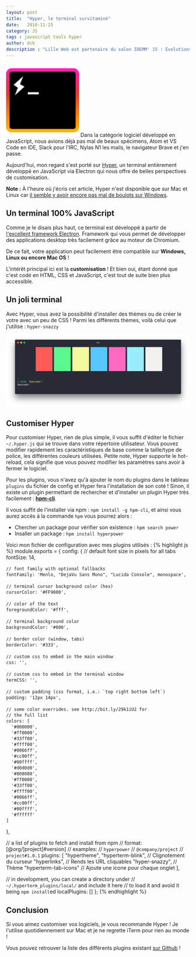 ```yaml
---
layout: post
title:  "Hyper, le terminal survitaminé"
date:   2016-11-25
category: JS
tags : javascript tools hyper
author: dck
description : "Lille Web est partenaire du salon IDEMM' 15 : Évolutions et Tendances du Web"
---
```


<img src="/src/articles/hyperterm/logo.svg" width="200" class="pull-left" alt="Hyperterm logo" />
Dans la catégorie logiciel développé en JavaScript, nous avions déjà pas mal de beaux spécimens,  Atom et VS Code en IDE,
  Slack pour l'IRC, Nylas N1 les mails, le navigateur Brave et j'en passe.

Aujourd'hui, mon regard s'est porté sur [Hyper](https://hyper.is/), un terminal entièrement développé en JavaScript via Electron qui nous offre de belles perspectives de customisation.

**Note :** À l'heure où j'écris cet article, Hyper n'est disponible que sur Mac et Linux car [il semble y avoir encore pas mal de boulots sur Windows](https://github.com/zeit/hyper/issues?utf8=%E2%9C%93&q=Windows).

## Un terminal 100% JavaScript

Comme je le disais plus haut, ce terminal est développé à partir de [l'excellent framework Electron](electron.atom.io). Framework qui vous permet de développer des applications desktop très facilement grâce au moteur de Chromium.

De ce fait, votre application peut facilement être compatible sur **Windows, Linux ou encore Mac OS** !

L'intérêt principal ici est la **customisation** ! Et bien oui, étant donné que c'est codé en HTML, CSS et JavaScript, c'est tout de suite bien plus accessible.

## Un joli terminal

Avec Hyper, vous avez la possibilité d'installer des thèmes ou de créer le votre avec un peu de CSS ! Parmi les différents thèmes, voilà celui que j'utilise : `hyper-snazzy`

<img src="/src/articles/hyperterm/screen.png" title="Thème hyper-snazzy" alt="Thème hyper-snazzy"/>

## Customiser Hyper

Pour customiser Hyper, rien de plus simple, il vous suffit d'éditer le fichier `~/.hyper.js` qui se trouve dans votre répertoire utilisateur. Vous pouvez modifier rapidement les caractéristiques de base comme la taille/type de police, les différentes couleurs utilisées.
Petite note, Hyper supporte le hot-reload, cela signifie que vous pouvez modifier les paramètres sans avoir à fermer le logiciel.

Pour les plugins, vous n'avez qu'à ajouter le nom du plugins dans le tableau `plugins` du fichier de config et Hyper fera l'installation de son coté ! Sinon, il existe un plugin permettant de rechercher et d'installer un plugin Hyper très facilement : **[hpm-cli](https://www.npmjs.com/package/hpm-cli)**.

Il vous suffit de l'installer via npm : `npm install -g hpm-cli`, et ainsi vous aurez accès à la commande `hpm` vous pourrez alors :
- Chercher un package pour vérifier son existence : `hpm search power`
- Insaller un package : `hpm install hyperpower`

Voici mon fichier de configuration avec mes plugins utilisés :
{% highlight js %}
module.exports = {
  config: {
    // default font size in pixels for all tabs
    fontSize: 14,

    // font family with optional fallbacks
    fontFamily: 'Menlo, "DejaVu Sans Mono", "Lucida Console", monospace',

    // terminal cursor background color (hex)
    cursorColor: '#FF9800',

    // color of the text
    foregroundColor: '#fff',

    // terminal background color
    backgroundColor: '#000',

    // border color (window, tabs)
    borderColor: '#333',

    // custom css to embed in the main window
    css: '',

    // custom css to embed in the terminal window
    termCSS: '',

    // custom padding (css format, i.e.: `top right bottom left`)
    padding: '12px 14px',

    // some color overrides. see http://bit.ly/29k1iU2 for
    // the full list
    colors: [
      '#000000',
      '#ff0000',
      '#33ff00',
      '#ffff00',
      '#0066ff',
      '#cc00ff',
      '#00ffff',
      '#d0d0d0',
      '#808080',
      '#ff0000',
      '#33ff00',
      '#ffff00',
      '#0066ff',
      '#cc00ff',
      '#00ffff',
      '#ffffff'
    ]
  },

  // a list of plugins to fetch and install from npm
  // format: [@org/]project[#version]
  // examples:
  //   `hyperpower`
  //   `@company/project`
  //   `project#1.0.1`
  plugins: [
    "hypertheme",
    "hyperterm-blink", // Clignotement du curseur
    "hyperlinks", // Rends les URL cliquables
    "hyper-snazzy", // Thème
    "hyperterm-tab-icons" // Ajoute une icone pour chaque onglet
  ],

  // in development, you can create a directory under
  // `~/.hyperterm_plugins/local/` and include it here
  // to load it and avoid it being `npm install`ed
  localPlugins: []
};
{% endhighlight %}


## Conclusion
Si vous aimez customiser vos logiciels, je vous recommande Hyper ! Je l'utilise quotidiennement sur Mac et je ne regrette iTerm pour rien au monde !

Vous pouvez retrouver la liste des différents plugins existant [sur Github](https://github.com/bnb/awesome-hyper) !
